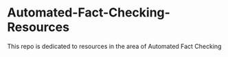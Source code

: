 # Automated-Fact-Checking-Resources
This repo is dedicated to resources in the area of Automated Fact Checking
